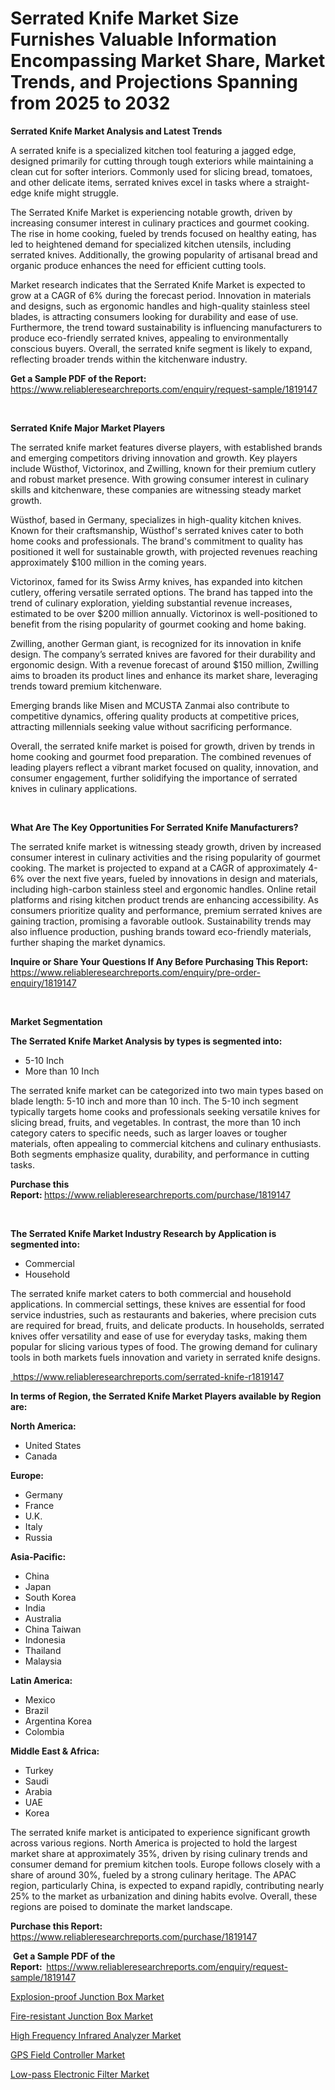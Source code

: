 <p><h1>Serrated Knife Market Size Furnishes Valuable Information Encompassing Market Share, Market Trends, and Projections Spanning from 2025 to 2032</h1></p><p><strong>Serrated Knife Market Analysis and Latest Trends</strong></p>
<p><p>A serrated knife is a specialized kitchen tool featuring a jagged edge, designed primarily for cutting through tough exteriors while maintaining a clean cut for softer interiors. Commonly used for slicing bread, tomatoes, and other delicate items, serrated knives excel in tasks where a straight-edge knife might struggle. </p><p>The Serrated Knife Market is experiencing notable growth, driven by increasing consumer interest in culinary practices and gourmet cooking. The rise in home cooking, fueled by trends focused on healthy eating, has led to heightened demand for specialized kitchen utensils, including serrated knives. Additionally, the growing popularity of artisanal bread and organic produce enhances the need for efficient cutting tools.</p><p>Market research indicates that the Serrated Knife Market is expected to grow at a CAGR of 6% during the forecast period. Innovation in materials and designs, such as ergonomic handles and high-quality stainless steel blades, is attracting consumers looking for durability and ease of use. Furthermore, the trend toward sustainability is influencing manufacturers to produce eco-friendly serrated knives, appealing to environmentally conscious buyers. Overall, the serrated knife segment is likely to expand, reflecting broader trends within the kitchenware industry.</p></p>
<p><strong>Get a Sample PDF of the Report:&nbsp;</strong> <a href="https://www.reliableresearchreports.com/enquiry/request-sample/1819147?utm_campaign=113&utm_medium=2&utm_source=Github&utm_content=ia&utm_term=28022025&utm_id=serrated-knife">https://www.reliableresearchreports.com/enquiry/request-sample/1819147</a></p>
<p>&nbsp;</p>
<p><strong>Serrated Knife Major Market Players</strong></p>
<p><p>The serrated knife market features diverse players, with established brands and emerging competitors driving innovation and growth. Key players include Wüsthof, Victorinox, and Zwilling, known for their premium cutlery and robust market presence. With growing consumer interest in culinary skills and kitchenware, these companies are witnessing steady market growth.</p><p>Wüsthof, based in Germany, specializes in high-quality kitchen knives. Known for their craftsmanship, Wüsthof's serrated knives cater to both home cooks and professionals. The brand's commitment to quality has positioned it well for sustainable growth, with projected revenues reaching approximately $100 million in the coming years.</p><p>Victorinox, famed for its Swiss Army knives, has expanded into kitchen cutlery, offering versatile serrated options. The brand has tapped into the trend of culinary exploration, yielding substantial revenue increases, estimated to be over $200 million annually. Victorinox is well-positioned to benefit from the rising popularity of gourmet cooking and home baking.</p><p>Zwilling, another German giant, is recognized for its innovation in knife design. The company’s serrated knives are favored for their durability and ergonomic design. With a revenue forecast of around $150 million, Zwilling aims to broaden its product lines and enhance its market share, leveraging trends toward premium kitchenware.</p><p>Emerging brands like Misen and MCUSTA Zanmai also contribute to competitive dynamics, offering quality products at competitive prices, attracting millennials seeking value without sacrificing performance. </p><p>Overall, the serrated knife market is poised for growth, driven by trends in home cooking and gourmet food preparation. The combined revenues of leading players reflect a vibrant market focused on quality, innovation, and consumer engagement, further solidifying the importance of serrated knives in culinary applications.</p></p>
<p>&nbsp;</p>
<p><strong>What Are The Key Opportunities For Serrated Knife Manufacturers?</strong></p>
<p><p>The serrated knife market is witnessing steady growth, driven by increased consumer interest in culinary activities and the rising popularity of gourmet cooking. The market is projected to expand at a CAGR of approximately 4-6% over the next five years, fueled by innovations in design and materials, including high-carbon stainless steel and ergonomic handles. Online retail platforms and rising kitchen product trends are enhancing accessibility. As consumers prioritize quality and performance, premium serrated knives are gaining traction, promising a favorable outlook. Sustainability trends may also influence production, pushing brands toward eco-friendly materials, further shaping the market dynamics.</p></p>
<p><strong>Inquire or Share Your Questions If Any Before Purchasing This Report:</strong> <a href="https://www.reliableresearchreports.com/enquiry/pre-order-enquiry/1819147?utm_campaign=113&utm_medium=2&utm_source=Github&utm_content=ia&utm_term=28022025&utm_id=serrated-knife">https://www.reliableresearchreports.com/enquiry/pre-order-enquiry/1819147</a></p>
<p>&nbsp;</p>
<p><strong>Market Segmentation</strong></p>
<p><strong>The Serrated Knife Market Analysis by types is segmented into:</strong></p>
<p><ul><li>5-10 Inch</li><li>More than 10 Inch</li></ul></p>
<p><p>The serrated knife market can be categorized into two main types based on blade length: 5-10 inch and more than 10 inch. The 5-10 inch segment typically targets home cooks and professionals seeking versatile knives for slicing bread, fruits, and vegetables. In contrast, the more than 10 inch category caters to specific needs, such as larger loaves or tougher materials, often appealing to commercial kitchens and culinary enthusiasts. Both segments emphasize quality, durability, and performance in cutting tasks.</p></p>
<p><strong>Purchase this Report:&nbsp;</strong><a href="https://www.reliableresearchreports.com/purchase/1819147?utm_campaign=113&utm_medium=2&utm_source=Github&utm_content=ia&utm_term=28022025&utm_id=serrated-knife">https://www.reliableresearchreports.com/purchase/1819147</a></p>
<p>&nbsp;</p>
<p><strong>The Serrated Knife Market Industry Research by Application is segmented into:</strong></p>
<p><ul><li>Commercial</li><li>Household</li></ul></p>
<p><p>The serrated knife market caters to both commercial and household applications. In commercial settings, these knives are essential for food service industries, such as restaurants and bakeries, where precision cuts are required for bread, fruits, and delicate products. In households, serrated knives offer versatility and ease of use for everyday tasks, making them popular for slicing various types of food. The growing demand for culinary tools in both markets fuels innovation and variety in serrated knife designs.</p></p>
<p><a href="https://www.reliableresearchreports.com/serrated-knife-r1819147?utm_campaign=113&utm_medium=2&utm_source=Github&utm_content=ia&utm_term=28022025&utm_id=serrated-knife">&nbsp;https://www.reliableresearchreports.com/serrated-knife-r1819147</a></p>
<p><strong>In terms of Region, the Serrated Knife Market Players available by Region are:</strong></p>
<p>
    <p> <strong> North America: </strong>
        <ul>
            <li>United States</li>
            <li>Canada</li>
        </ul>
        </p> 
    <p> <strong> Europe: </strong>
        <ul>
            <li>Germany</li>
            <li>France</li>
            <li>U.K.</li>
            <li>Italy</li>
            <li>Russia</li>
        </ul>
        </p> 
    <p> <strong> Asia-Pacific: </strong>
        <ul>
            <li>China</li>
            <li>Japan</li>
            <li>South Korea</li>
            <li>India</li>
            <li>Australia</li>
            <li>China Taiwan</li>
            <li>Indonesia</li>
            <li>Thailand</li>
            <li>Malaysia</li>
        </ul>
        </p> 
    <p> <strong> Latin America: </strong>
        <ul>
            <li>Mexico</li>
            <li>Brazil</li>
            <li>Argentina Korea</li>
            <li>Colombia</li>
        </ul>
        </p> 
    <p> <strong> Middle East & Africa: </strong>
        <ul>
            <li>Turkey</li>
            <li>Saudi</li>
            <li>Arabia</li>
            <li>UAE</li>
            <li>Korea</li>
        </ul>
    </p>
    </p>
<p><p>The serrated knife market is anticipated to experience significant growth across various regions. North America is projected to hold the largest market share at approximately 35%, driven by rising culinary trends and consumer demand for premium kitchen tools. Europe follows closely with a share of around 30%, fueled by a strong culinary heritage. The APAC region, particularly China, is expected to expand rapidly, contributing nearly 25% to the market as urbanization and dining habits evolve. Overall, these regions are poised to dominate the market landscape.</p></p>
<p><strong>Purchase this Report: </strong><a href="https://www.reliableresearchreports.com/purchase/1819147?utm_campaign=113&utm_medium=2&utm_source=Github&utm_content=ia&utm_term=28022025&utm_id=serrated-knife">https://www.reliableresearchreports.com/purchase/1819147</a></p>
<p>&nbsp;<strong>Get a Sample PDF of the Report:&nbsp;&nbsp;</strong><a href="https://www.reliableresearchreports.com/enquiry/request-sample/1819147?utm_campaign=113&utm_medium=2&utm_source=Github&utm_content=ia&utm_term=28022025&utm_id=serrated-knife">https://www.reliableresearchreports.com/enquiry/request-sample/1819147</a></p>
<p><strong></strong></p>
<p><p><a href="https://github.com/yoshih12/Market-Research-Report-List-4/blob/main/explosion-proof-junction-box-market.md?utm_campaign=113&utm_medium=2&utm_source=Github&utm_content=ia&utm_term=28022025&utm_id=serrated-knife">Explosion-proof Junction Box Market</a></p><p><a href="https://github.com/ryanbell8967/Market-Research-Report-List-1/blob/main/fire-resistant-junction-box-market.md?utm_campaign=113&utm_medium=2&utm_source=Github&utm_content=ia&utm_term=28022025&utm_id=serrated-knife">Fire-resistant Junction Box Market</a></p><p><a href="https://github.com/opfercoraygu/Market-Research-Report-List-1/blob/main/high-frequency-infrared-analyzer-market.md?utm_campaign=113&utm_medium=2&utm_source=Github&utm_content=ia&utm_term=28022025&utm_id=serrated-knife">High Frequency Infrared Analyzer Market</a></p><p><a href="https://github.com/reeseberro3j/Market-Research-Report-List-1/blob/main/gps-field-controller-market.md?utm_campaign=113&utm_medium=2&utm_source=Github&utm_content=ia&utm_term=28022025&utm_id=serrated-knife">GPS Field Controller Market</a></p><p><a href="https://github.com/foutytobal97/Market-Research-Report-List-1/blob/main/low-pass-electronic-filter-market.md?utm_campaign=113&utm_medium=2&utm_source=Github&utm_content=ia&utm_term=28022025&utm_id=serrated-knife">Low-pass Electronic Filter Market</a></p></p>